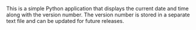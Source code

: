 This is a simple Python application that displays the current date and time along with the version number. The version number is stored in a separate text file and can be updated for future releases.
